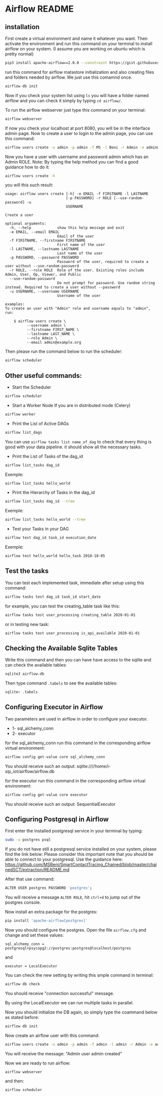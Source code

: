 # Airflow README

## installation
First create a virtual environment and name it whatever you want.
Then activate the environment and run this command on your terminal to install airflow on your system. (I assume you are working on ubuntu which is pretty normal)
```bash
pip3 install apache-airflow==2.0.0 --constraint https://gist.githubusercontent.com/marclamberti/742efaef5b2d94f44666b0aec020be7c/raw/5da51f9fe99266562723fdfb3e11d3b6ac727711/constraint.txt
```
run this command for airflow matastore initialization and also creating files and folders needed by airflow. We just use this comamnd once.
```bash
airflow db init
```
Now if you check your system list using ```ls``` you will have a folder named airflow and you can check
it simply by typing ```cd airflow/```.

To run the airflow webserver just type this command on your terminal:
```bash
airflow webserver
```
If now you check your localhost at port 8080, you will be in the interface admin page.
Now to create a user to login to the admin page, you can use this command:
```bash
airflow users create -u admin -p admin -f MS -l Beni -r Admin -e admin@airflow.com
```
Now you have a user with username and password admin which has an Admin ROLE.
Note: By typing the help method you can find a good guidance how to do it:
```bash
airflow users create -h
```
you will this such result:
```
usage: airflow users create [-h] -e EMAIL -f FIRSTNAME -l LASTNAME
                            [-p PASSWORD] -r ROLE [--use-random-password] -u
                            USERNAME

Create a user

optional arguments:
  -h, --help            show this help message and exit
  -e EMAIL, --email EMAIL
                        Email of the user
  -f FIRSTNAME, --firstname FIRSTNAME
                        First name of the user
  -l LASTNAME, --lastname LASTNAME
                        Last name of the user
  -p PASSWORD, --password PASSWORD
                        Password of the user, required to create a user without --use-random-password
  -r ROLE, --role ROLE  Role of the user. Existing roles include Admin, User, Op, Viewer, and Public
  --use-random-password
                        Do not prompt for password. Use random string instead. Required to create a user without --password 
  -u USERNAME, --username USERNAME
                        Username of the user

examples:
To create an user with "Admin" role and username equals to "admin", run:

    $ airflow users create \
          --username admin \
          --firstname FIRST_NAME \
          --lastname LAST_NAME \
          --role Admin \
          --email admin@example.org

```
Then please run the command below to run the scheduler:
```bash
airflow scheduler
```

## Other useful commands:
- Start the Scheduler
```bash
airflow scheduler
```
- Start a Worker Node If you are in distributed mode (Celery)
```bash
airflow worker
```

- Print the List of Active DAGs
```bash
airflow list_dags
```
You can use ```airflow tasks list name_of_dag``` to check that every thing is good with your data pipeline. it should show all the necessary tasks.

- Print the List of Tasks of the dag_id
```bash
airflow list_tasks dag_id
```
Exemple:
```bash
airflow list_tasks hello_world
```

- Print the Hierarchy of Tasks in the dag_id
```bash
airflow list_tasks dag_id --tree
```
Exemple:
```bash
airflow list_tasks hello_world --tree
```

- Test your Tasks in your DAG
```bash
airflow test dag_id task_id execution_date
```
Exemple:
```bash
airflow test hello_world hello_task 2018-10-05
```


## Test the tasks
You can test each implemented task, immediate after setup using this command:
```bash
airflow tasks test dag_id task_id start_date 
```
for example, you can test the creating_table task like this:
```bash
airflow tasks test user_processing creating_table 2020-01-01
```
or in testing new task:
```bash
airflow tasks test user_processing is_api_available 2020-01-01
```

## Checking the Available Sqlite Tables
Write this command and then you can have have access to the sqlite and can check the available tables:
```bash
sqlite3 airflow.db
```
Then type command ```.tabels``` to see the available tables:
```bash
sqlite> .tabels
```


## Configuring Executor in Airflow
Two parameters are used in airflow in order to configure your executor.
- 1- sql_alchemy_conn
- 2- executor

for the sql_alchemy_conn run this command in the corresponding airflow virtual environment:
```bash
airflow config get-value core sql_alchemy_conn
```
You should receive such an output: sqlite:////home/i-sip_iot/airflow/airflow.db

for the executor run this command in the corresponding airflow virtual environment:
```bash
airflow config get-value core executor
```
You should receive such an output: SequentialExecutor



## Configuring Postgresql in Airflow
First enter the installed postgresql service in your terminal by typing:
```bash
sudo -u postgres psql
```

If you do not have still a postgresql service installed on your system, please find the link below:
Please consider this important note that you should be able to connect to your postgresql. Use the guidance here: https://github.com/MSBeni/SmartContactTracing_Chained/blob/master/chainedSCT/extraction/README.md

After that use command: 
```bash
ALTER USER postgres PASSWORD 'postgres';
```
You will receive a message ```ALTER ROLE```, hit ```ctrl+d``` to jump out of the postgres console.

Now install an extra package for the postgres:

```bash
pip install 'apache-airflow[postgres]'
```
Now you should configure the postgres. Open the file ```airflow.cfg``` and change and set these values:
```
sql_alchemy_conn = postgresql+psycopg2://postgres:postgres@localhost/postgres
```
and 
```
executor = LocalExecutor
```

You can check the new setting by writing this smple command in terminal:
```bash
airflow db check
```
You should receive "connection successful" message.

By using the LocalExecutor we can run multiple tasks in parallel.

Now you should initialize the DB again, so simply type the coammand below as stated before:
```bash
airflow db init
```
Now create an airflow user with this command:

```bash
airflow users create -u admin -p admin -f admin -l admin -r Admin -e admin@airflow.com
```
You will receive the message: "Admin user admin created"

Now we are ready to run airflow:
```bash
airflow webserver
```
and then:
```bash
airflow scheduler
```